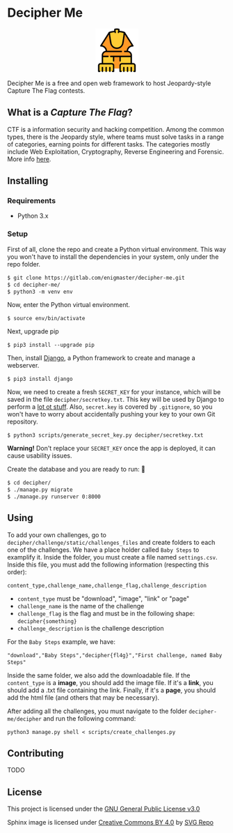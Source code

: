 # Decipher Me

<p align="center">
        <img src=img/sphinx_logo.png height=100px>
</p>

Decipher Me is a free and open web framework to host Jeopardy-style Capture The
Flag contests.

## What is a _Capture The Flag_?

CTF is a information security and hacking competition. Among the common types,
there is the Jeopardy style, where teams must solve tasks in a
range of categories, earning points for different tasks. The categories
mostly include Web Exploitation, Cryptography, Reverse Engineering and
Forensic. More info [here](https://ctftime.org/ctf-wtf/).

## Installing

### Requirements

- Python 3.x

### Setup

First of all, clone the repo and create a Python virtual environment. This way
you won't have to install the dependencies in your system, only under the repo
folder.

```shell
$ git clone https://gitlab.com/enigmaster/decipher-me.git
$ cd decipher-me/
$ python3 -m venv env
```

Now, enter the Python virtual environment.

```shell
$ source env/bin/activate
```

Next, upgrade pip

```shell
$ pip3 install --upgrade pip
```

Then, install [Django](https://www.djangoproject.com/), a Python framework to
create and manage a webserver.

```shell
$ pip3 install django
```

Now, we need to create a fresh `SECRET_KEY` for your instance, which will be
saved in the file `decipher/secretkey.txt`. This key will be used by Django to
perform a
[lot ot stuff](https://docs.djangoproject.com/en/2.1/ref/settings/#std:setting-SECRET_KEY).
Also, `secret.key` is covered by `.gitignore`, so you
won't have to worry about accidentally pushing your key to your own Git
repository.

```shell
$ python3 scripts/generate_secret_key.py decipher/secretkey.txt
```

**Warning!** Don't replace your `SECRET_KEY` once the app is deployed, it can
cause usability issues.

Create the database and you are ready to run:

```shell
$ cd decipher/
$ ./manage.py migrate
$ ./manage.py runserver 0:8000
```

## Using

To add your own challenges, go to `decipher/challenge/static/challenges_files`
and create folders to each one of the challenges. We have a place holder called
`Baby Steps` to examplify it. Inside the folder, you must create a file named
`settings.csv`. Inside this file, you must add the following information
(respecting this order):

```
content_type,challenge_name,challenge_flag,challenge_description
```

* `content_type` must be "download", "image", "link" or "page"
* `challenge_name` is the name of the challenge
* `challenge_flag` is the flag and must be in the following shape: `decipher{something}`
* `challenge_description` is the challenge description

For the `Baby Steps` example, we have:

```
"download","Baby Steps","decipher{fl4g}","First challenge, named Baby Steps"
```

Inside the same folder, we also add the downloadable file. If the `content_type`
is a <b>image</b>, you should add the image file. If it's a <b>link</b>, you
should add a .txt file containing the link. Finally, if it's a <b>page</b>, you
should add the html file (and others that may be necessary).

After adding all the challenges, you must navigate to the folder
`decipher-me/decipher` and run the following command:

```
python3 manage.py shell < scripts/create_challenges.py
```


## Contributing

TODO

## License

This project is licensed under the
[GNU General Public License v3.0](https://gitlab.com/enigmaster/decipher-me/blob/master/LICENSE)

Sphinx image is licensed under
[Creative Commons BY 4.0](https://creativecommons.org/licenses/by/4.0/) by
[SVG Repo](https://www.svgrepo.com)
